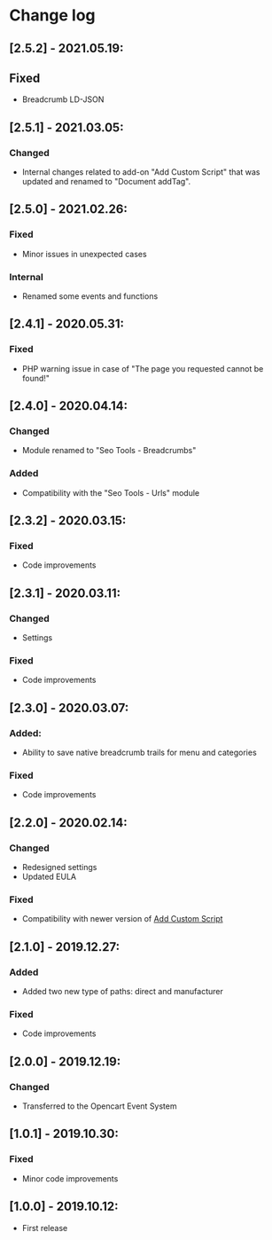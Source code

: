 # Change log

## [2.5.2] - 2021.05.19:
## Fixed
- Breadcrumb LD-JSON

## [2.5.1] - 2021.03.05:
### Changed
- Internal changes related to add-on "Add Custom Script" that was updated and renamed to "Document addTag".

## [2.5.0] - 2021.02.26:
### Fixed
- Minor issues in unexpected cases
### Internal
- Renamed some events and functions

## [2.4.1] - 2020.05.31:
### Fixed
- PHP warning issue in case of "The page you requested cannot be found!"

## [2.4.0] - 2020.04.14:
### Changed
- Module renamed to "Seo Tools - Breadcrumbs"
### Added
- Compatibility with the "Seo Tools - Urls" module

## [2.3.2] - 2020.03.15:
### Fixed
- Code improvements

## [2.3.1] - 2020.03.11:
### Changed
- Settings
### Fixed
- Code improvements

## [2.3.0] - 2020.03.07:
### Added:
- Ability to save native breadcrumb trails for menu and categories
### Fixed
- Code improvements

## [2.2.0] - 2020.02.14:
### Changed
- Redesigned settings
- Updated EULA
### Fixed
- Compatibility with newer version of [Add Custom Script](https://git.io/JvltB)

## [2.1.0] - 2019.12.27:
### Added
- Added two new type of paths: direct and manufacturer
### Fixed
- Code improvements

## [2.0.0] - 2019.12.19:
### Changed
- Transferred to the Opencart Event System

## [1.0.1] - 2019.10.30:
### Fixed
- Minor code improvements

## [1.0.0] - 2019.10.12:
- First release
